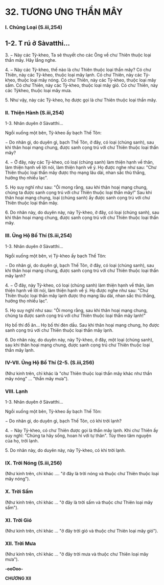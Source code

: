 # 32. TƯƠNG ƯNG THẦN MÂY

### I. Chủng Loại (S.iii,254)
## 1-2. T rú ở Sàvatthi...

3\. − Này các Tỷ-kheo, Ta sẽ thuyết cho các Ông về chư Thiên thuộc loại thần mây. Hãy lắng nghe.

4\. − Này các Tỷ-kheo, thế nào là chư Thiên thuộc loại thần mây? Có chư Thiên, này các Tỷ-kheo, thuộc
loại mây lạnh. Có chư Thiên, này các Tỷ-kheo, thuộc loại mây nóng. Có chư Thiên, này các Tỷ-kheo,
thuộc loại mây sấm. Có chư Thiên, này các Tỷ-kheo, thuộc loại mây gió. Có chư Thiên, này các Tỷkheo, thuộc loại mây mưa.

5\. Như vậy, này các Tỷ-kheo, họ được gọi là chư Thiên thuộc loại thần mây.

### II. Thiện Hành (S.iii,254)

1-3. Nhân duyên ở Sàvatthi...

Ngồi xuống một bên, Tỷ-kheo ấy bạch Thế Tôn:

− Do nhân gì, do duyên gì, bạch Thế Tôn, ở đây, có loại (chúng sanh), sau khi thân hoại mạng chung,
được sanh cọng trú với chư Thiên thuộc loại thần mây?

4\. − Ở đây, này các Tỷ-kheo, có loại (chúng sanh) làm thiện hạnh về thân, làm thiện hạnh về lời nói,
làm thiện hạnh về ý. Họ được nghe như sau: "Chư Thiên thuộc loại thần mây được thọ mạng lâu dài,
nhan sắc thù thắng, hưởng thọ nhiều lạc".

5\. Họ suy nghĩ như sau: "Ôi mong rằng, sau khi thân hoại mạng chung, chúng ta được sanh cọng trú với
chư Thiên thuộc loại thần mây!" Sau khi thân hoại mạng chung, loại (chúng sanh) ấy được sanh cọng trú
với chư Thiên thuộc loại thần mây.

6\. Do nhân này, do duyên này, này Tỷ-kheo, ở đây, có loại (chúng sanh), sau khi thân hoại mạng chung,
được sanh cọng trú với chư Thiên thuộc loại thần mây.

### III. Ủng Hộ Bố Thí (S.iii,254)

1-3. Nhân duyên ở Sàvatthi...

Ngồi xuống một bên, vị Tỷ-kheo ấy bạch Thế Tôn:

− Do nhân gì, do duyên gì, bạch Thế Tôn, ở đây, có loại (chúng sanh), sau khi thân hoại mạng chung,
được sanh cọng trú với chư Thiên thuộc loại thần mây lạnh?

4\. − Ở đây, này Tỷ-kheo, có loại (chúng sanh) làm thiện hạnh về thân, làm thiện hạnh về lời nói, làm
thiện hạnh về ý. Họ được nghe như sau: "Chư Thiên thuộc loại thần mây lạnh được thọ mạng lâu dài,
nhan sắc thù thắng, hưởng thọ nhiều lạc".

5\. Họ suy nghĩ như sau: "Ôi mong rằng, sau khi thân hoại mạng chung, chúng ta được sanh cọng trú với
chư Thiên thuộc loại thần mây lạnh!"

Họ bố thí đồ ăn... Họ bố thí đèn dầu. Sau khi thân hoại mạng chung, họ được sanh cọng trú với chư
Thiên thuộc loại thần mây lạnh.

6\. Do nhân này, do duyên này, này Tỷ-kheo, ở đây, một loại (chúng sanh), sau khi thân hoại mạng
chung, được sanh cọng trú chư Thiên thuộc loại thần mây lạnh.

### IV-VII. Ủng Hộ Bố Thí (2-5. (S.iii,256)

(Như kinh trên, chỉ khác là "chư Thiên thuộc loại thần mây khác như thần mây nóng" ... "thần mây
mưa").

### VIII. Lạnh

1-3. Nhân duyên ở Sàvatthi...

Ngồi xuống một bên, Tỷ-kheo ấy bạch Thế Tôn:

− Do nhân gì, do duyên gì, bạch Thế Tôn, có khi trời lạnh?

4\. − Này Tỷ-kheo, có chư Thiên được gọi là thần mây lạnh. Khi chư Thiên ấy suy nghĩ: "Chúng ta hãy
sống, hoan hỉ với tự thân". Tùy theo tâm nguyện của họ, trời lạnh.

5\. Do nhân này, do duyên này, này Tỷ-kheo, có khi trời lạnh.

### IX. Trời Nóng (S.iii,256)

(Như kinh trên, chỉ khác .... "ở đây là trời nóng và thuộc chư Thiên thuộc loại mây nóng").

### X. Trời Sấm

(Như kinh trên, chỉ khác ... "ở đây là trời sấm và thuộc chư Thiên loại mây sấm").

### XI. Trời Gió

(Như kinh trên, chỉ khác ... "ở đây trời gió và thuộc chư Thiên loại mây gió").

### XII. Trời Mưa

(Như kinh trên, chỉ khác ... "ở đây trời mưa và thuộc chư Thiên loại mây mưa").

**-ooOoo-**

**CHƯƠNG XII**
